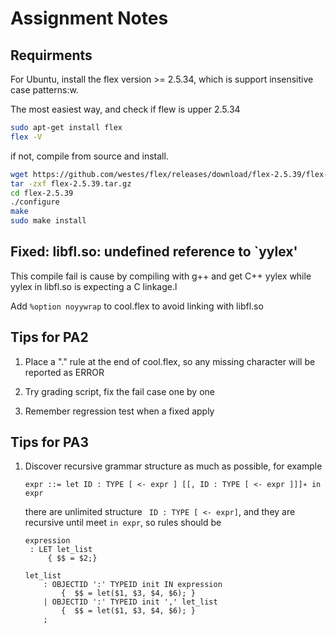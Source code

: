 # Assignment Notes

## Requirments

For Ubuntu, install the flex version >= 2.5.34, which is support insensitive case patterns:w. 

The most easiest way, and check if flew is upper 2.5.34

```bash
sudo apt-get install flex
flex -V
```

if not, compile from source and install.

```bash
wget https://github.com/westes/flex/releases/download/flex-2.5.39/flex-2.5.39.tar.gz
tar -zxf flex-2.5.39.tar.gz
cd flex-2.5.39
./configure
make
sudo make install
```



## Fixed: libfl.so: undefined reference to `yylex'

This compile fail is cause by compiling with g++ and get C++ yylex while yylex in libfl.so is expecting a C linkage.l

Add `%option noyywrap` to cool.flex to avoid linking with libfl.so



## Tips for PA2

1. Place a "." rule at the end of cool.flex, so any missing character will be reported as ERROR

2. Try grading script, fix the fail case one by one

3. Remember regression test when a fixed apply

   

## Tips for PA3

1. Discover recursive grammar structure as much as possible, for example

   ```text
   expr ::= let ID : TYPE [ <- expr ] [[, ID : TYPE [ <- expr ]]]∗ in expr
   ```

   there are unlimited structure ` ID : TYPE [ <- expr]`, and they are recursive until meet `in expr`, so rules should be

   ```bison
   expression
   	: LET let_list
   		{ $$ = $2;}
   
   let_list
       : OBJECTID ':' TYPEID init IN expression
           {  $$ = let($1, $3, $4, $6); }
       | OBJECTID ':' TYPEID init ',' let_list
           {  $$ = let($1, $3, $4, $6); }
       ;
   ```

   



